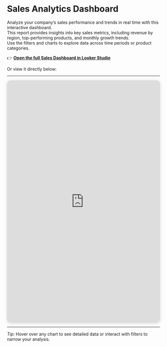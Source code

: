 # Sales Analytics Dashboard

Analyze your company’s sales performance and trends in real time with this interactive dashboard.  
This report provides insights into key sales metrics, including revenue by region, top-performing products, and monthly growth trends.  
Use the filters and charts to explore data across time periods or product categories.

👉 **[Open the full Sales Dashboard in Looker Studio](https://lookerstudio.google.com/s/hk2lb1nSj9o)**

Or view it directly below:

---

<div style="text-align:center;">
  <iframe
    width="100%"
    height="800"
    src="https://lookerstudio.google.com/embed/reporting/9637137c-005a-4d0a-a5b3-f0a49af24b0c/page/6ENcF"
    frameborder="0"
    style="border:0; border-radius:12px; box-shadow:0 2px 12px rgba(0,0,0,0.15);"
    allowfullscreen
    sandbox="allow-storage-access-by-user-activation allow-scripts allow-same-origin allow-popups allow-popups-to-escape-sandbox">
  </iframe>
</div>

---

*Tip:* Hover over any chart to see detailed data or interact with filters to narrow your analysis.


